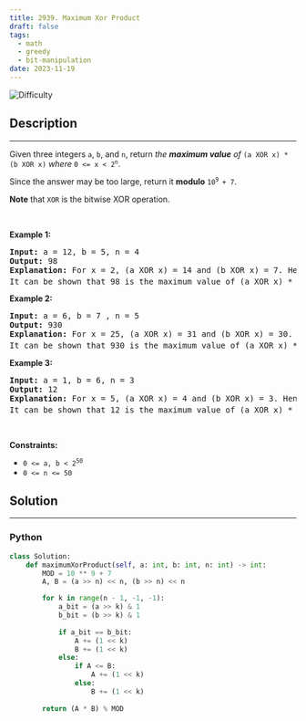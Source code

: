 ```yaml
---
title: 2939. Maximum Xor Product
draft: false
tags: 
  - math
  - greedy
  - bit-manipulation
date: 2023-11-19
---
```


![Difficulty](https://img.shields.io/badge/Difficulty-Medium-blue.svg)

## Description

---
<p>Given three integers <code>a</code>, <code>b</code>, and <code>n</code>, return <em>the <strong>maximum value</strong> of</em> <code>(a XOR x) * (b XOR x)</code> <em>where</em> <code>0 &lt;= x &lt; 2<sup>n</sup></code>.</p>

<p>Since the answer may be too large, return it <strong>modulo</strong> <code>10<sup>9 </sup>+ 7</code>.</p>

<p><strong>Note</strong> that <code>XOR</code> is the bitwise XOR operation.</p>

<p>&nbsp;</p>
<p><strong class="example">Example 1:</strong></p>

<pre>
<strong>Input:</strong> a = 12, b = 5, n = 4
<strong>Output:</strong> 98
<strong>Explanation:</strong> For x = 2, (a XOR x) = 14 and (b XOR x) = 7. Hence, (a XOR x) * (b XOR x) = 98. 
It can be shown that 98 is the maximum value of (a XOR x) * (b XOR x) for all 0 &lt;= x &lt; 2<sup>n</sup><span style="font-size: 10.8333px;">.</span>
</pre>

<p><strong class="example">Example 2:</strong></p>

<pre>
<strong>Input:</strong> a = 6, b = 7 , n = 5
<strong>Output:</strong> 930
<strong>Explanation:</strong> For x = 25, (a XOR x) = 31 and (b XOR x) = 30. Hence, (a XOR x) * (b XOR x) = 930.
It can be shown that 930 is the maximum value of (a XOR x) * (b XOR x) for all 0 &lt;= x &lt; 2<sup>n</sup>.</pre>

<p><strong class="example">Example 3:</strong></p>

<pre>
<strong>Input:</strong> a = 1, b = 6, n = 3
<strong>Output:</strong> 12
<strong>Explanation:</strong> For x = 5, (a XOR x) = 4 and (b XOR x) = 3. Hence, (a XOR x) * (b XOR x) = 12.
It can be shown that 12 is the maximum value of (a XOR x) * (b XOR x) for all 0 &lt;= x &lt; 2<sup>n</sup>.
</pre>

<p>&nbsp;</p>
<p><strong>Constraints:</strong></p>

<ul>
	<li><code>0 &lt;= a, b &lt; 2<sup>50</sup></code></li>
	<li><code>0 &lt;= n &lt;= 50</code></li>
</ul>


## Solution

---
### Python
``` py title='maximum-xor-product'
class Solution:
    def maximumXorProduct(self, a: int, b: int, n: int) -> int:
        MOD = 10 ** 9 + 7
        A, B = (a >> n) << n, (b >> n) << n

        for k in range(n - 1, -1, -1):
            a_bit = (a >> k) & 1
            b_bit = (b >> k) & 1
            
            if a_bit == b_bit:
                A += (1 << k)
                B += (1 << k)
            else:
                if A <= B:
                    A += (1 << k)
                else:
                    B += (1 << k)
        
        return (A * B) % MOD
    

```

